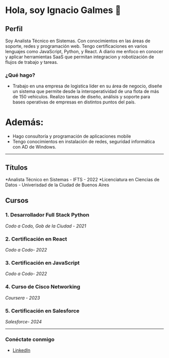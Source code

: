 # Hola, soy Ignacio Galmes 👋

## Perfil

Soy Analista Técnico en Sistemas. Con conocimientos en las áreas de soporte, redes y programación web. Tengo certificaciones en varios lenguajes como JavaScript, Python, y React. A diario me enfoco en conocer y aplicar herramientas SaaS que permitan integracion y robotización de flujos de trabajo y tareas.

### ¿Qué hago?

- Trabajo en una empresa de logistica lider en su área de negocio, diseñe un sistema que permite desde la interoperatividad de una flota de más de 150 vehículos. Realizo tareas de diseño, análisis y soporte para bases operativas de empresas en distintos puntos del país.

# Además:
- Hago consultoría y programación de aplicaciones mobile
- Tengo conocimientos en instalación de redes, seguridad informática con AD de Windows.
 

---
## Títulos
*Analista Técnico en Sistemas - IFTS - 2022
*Licenciatura en Ciencias de Datos - Univerisdad de la Ciudad de Buenos Aires


## Cursos

### 1. Desarrollador Full Stack Python
*Codo a Codo, Gob de la Ciudad - 2021*

### 2. Certificación en React
*Codo a Codo- 2022*

### 3. Certificación en JavaScript
*Codo a Codo- 2022*

### 4. Curso de Cisco Networking 
*Coursera - 2023*

### 5. Certificación en Salesforce
*Salesforce- 2024*

---

### Conéctate conmigo

- [LinkedIn](https://www.linkedin.com/in/ignacio-galmes-99ba7b247/)

